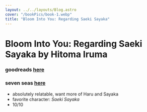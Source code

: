 ```yaml
---
layout: ../../layouts/Blog.astro
cover: "/bookPics/book-1.webp"
title: "Bloom Into You: Regarding Saeki Sayaka"
---
```


# Bloom Into You: Regarding Saeki Sayaka by Hitoma Iruma
### goodreads **[here](https://www.goodreads.com/en/book/show/49882195)**
### seven seas **[here](https://sevenseasentertainment.com/series/bloom-into-you-light-novel/)**
- absolutely relatable, want more of Haru and Sayaka
- favorite character: _Saeki Sayaka_
- 10/10
